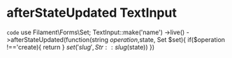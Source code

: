 # afterStateUpdated TextInput
`code`
use Filament\Forms\Set;
TextInput::make('name')
    ->live()
    ->afterStateUpdated(function(string $operation,$state, Set $set){
        if($operation !=='create){
            return
        }
        $set('slug',Str::slug($state))
    })